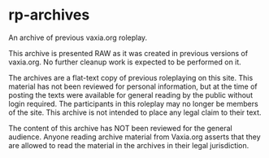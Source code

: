 # rp-archives
An archive of previous vaxia.org roleplay.

This archive is presented RAW as it was created in previous versions of vaxia.org. No further cleanup work is expected to be performed on it.

The archives are a flat-text copy of previous roleplaying on this site. This material has not been reviewed for personal information, but at the time of posting the texts were available for general reading by the public without login required. The participants in this roleplay may no longer be members of the site. This archive is not intended to place any legal claim to their text.

The content of this archive has NOT been reviewed for the general audience. Anyone reading archive material from Vaxia.org asserts that they are allowed to read the material in the archives in their legal jurisdiction.
